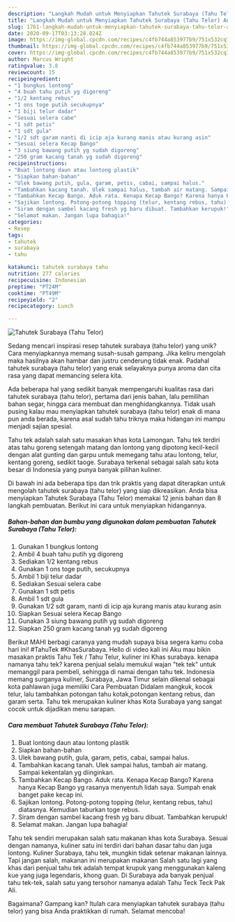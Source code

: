 ```yaml
---
description: "Langkah Mudah untuk Menyiapkan Tahutek Surabaya (Tahu Telor) Anti Gagal"
title: "Langkah Mudah untuk Menyiapkan Tahutek Surabaya (Tahu Telor) Anti Gagal"
slug: 1761-langkah-mudah-untuk-menyiapkan-tahutek-surabaya-tahu-telor-anti-gagal
date: 2020-09-17T03:13:28.024Z
image: https://img-global.cpcdn.com/recipes/c4fb744a853977b9/751x532cq70/tahutek-surabaya-tahu-telor-foto-resep-utama.jpg
thumbnail: https://img-global.cpcdn.com/recipes/c4fb744a853977b9/751x532cq70/tahutek-surabaya-tahu-telor-foto-resep-utama.jpg
cover: https://img-global.cpcdn.com/recipes/c4fb744a853977b9/751x532cq70/tahutek-surabaya-tahu-telor-foto-resep-utama.jpg
author: Marcus Wright
ratingvalue: 3.8
reviewcount: 15
recipeingredient:
- "1 bungkus lontong"
- "4 buah tahu putih yg digoreng"
- "1/2 kentang rebus"
- "1 ons toge putih secukupnya"
- "1 biji telur dadar"
- "Sesuai selera cabe"
- "1 sdt petis"
- "1 sdt gula"
- "1/2 sdt garam nanti di icip aja kurang manis atau kurang asin"
- "Sesuai selera Kecap Bango"
- "3 siung bawang putih yg sudah digoreng"
- "250 gram kacang tanah yg sudah digoreng"
recipeinstructions:
- "Buat lontong daun atau lontong plastik"
- "Siapkan bahan-bahan"
- "Ulek bawang putih, gula, garam, petis, cabai, sampai halus."
- "Tambahkan kacang tanah. Ulek sampai halus, tambah air matang. Sampai kekentalan yg diinginkan."
- "Tambahkan Kecap Bango. Aduk rata. Kenapa Kecap Bango? Karena hanya Kecap Bango yg rasanya menyentuh lidah saya. Sumpah enak banget pake kecap ini."
- "Sajikan lontong. Potong-potong topping (telur, kentang rebus, tahu) diatasnya. Kemudian taburkan toge rebus."
- "Siram dengan sambel kacang fresh yg baru dibuat. Tambahkan kerupuk!"
- "Selamat makan. Jangan lupa bahagia!"
categories:
- Resep
tags:
- tahutek
- surabaya
- tahu

katakunci: tahutek surabaya tahu 
nutrition: 277 calories
recipecuisine: Indonesian
preptime: "PT24M"
cooktime: "PT49M"
recipeyield: "2"
recipecategory: Lunch

---
```



![Tahutek Surabaya (Tahu Telor)](https://img-global.cpcdn.com/recipes/c4fb744a853977b9/751x532cq70/tahutek-surabaya-tahu-telor-foto-resep-utama.jpg)

Sedang mencari inspirasi resep tahutek surabaya (tahu telor) yang unik? Cara menyiapkannya memang susah-susah gampang. Jika keliru mengolah maka hasilnya akan hambar dan justru cenderung tidak enak. Padahal tahutek surabaya (tahu telor) yang enak selayaknya punya aroma dan cita rasa yang dapat memancing selera kita.

Ada beberapa hal yang sedikit banyak mempengaruhi kualitas rasa dari tahutek surabaya (tahu telor), pertama dari jenis bahan, lalu pemilihan bahan segar, hingga cara membuat dan menghidangkannya. Tidak usah pusing kalau mau menyiapkan tahutek surabaya (tahu telor) enak di mana pun anda berada, karena asal sudah tahu triknya maka hidangan ini mampu menjadi sajian spesial.

Tahu tek adalah salah satu masakan khas kota Lamongan. Tahu tek terdiri atas tahu goreng setengah matang dan lontong yang dipotong kecil-kecil dengan alat gunting dan garpu untuk memegang tahu atau lontong, telur, kentang goreng, sedikit taoge. Surabaya terkenal sebagai salah satu kota besar di Indonesia yang punya banyak pilihan kuliner.


Di bawah ini ada beberapa tips dan trik praktis yang dapat diterapkan untuk mengolah tahutek surabaya (tahu telor) yang siap dikreasikan. Anda bisa menyiapkan Tahutek Surabaya (Tahu Telor) memakai 12 jenis bahan dan 8 langkah pembuatan. Berikut ini cara untuk menyiapkan hidangannya.

<!--inarticleads1-->

##### Bahan-bahan dan bumbu yang digunakan dalam pembuatan Tahutek Surabaya (Tahu Telor):

1. Gunakan 1 bungkus lontong
1. Ambil 4 buah tahu putih yg digoreng
1. Sediakan 1/2 kentang rebus
1. Gunakan 1 ons toge putih, secukupnya
1. Ambil 1 biji telur dadar
1. Sediakan Sesuai selera cabe
1. Gunakan 1 sdt petis
1. Ambil 1 sdt gula
1. Gunakan 1/2 sdt garam, nanti di icip aja kurang manis atau kurang asin
1. Siapkan Sesuai selera Kecap Bango
1. Gunakan 3 siung bawang putih yg sudah digoreng
1. Siapkan 250 gram kacang tanah yg sudah digoreng


Berikut MAHI berbagi caranya yang mudah supaya bisa segera kamu coba hari ini! #TahuTek #KhasSurabaya. Hello di video kali ini Aku mau bikin masakan praktis Tahu Tek / Tahu Telur, kuliner ini Khas surabaya. kenapa namanya tahu tek? karena penjual selalu memukul wajan &#34;tek tek&#34; untuk memanggil para pembeli, sehingga di namai dengan tahu tek. Indonesia memang surganya kuliner, Surabaya, Jawa Timur selain dikenal sebagai kota pahlawan juga memiliki Cara Pembuatan Didalam mangkuk, kocok telur, lalu tambahkan potongan tahu kotak,potongan kentang rebus, dan garam serta. Tahu tek merupakan kuliner khas Kota Surabaya yang sangat cocok untuk dijadikan menu sarapan. 

<!--inarticleads2-->

##### Cara membuat Tahutek Surabaya (Tahu Telor):

1. Buat lontong daun atau lontong plastik
1. Siapkan bahan-bahan
1. Ulek bawang putih, gula, garam, petis, cabai, sampai halus.
1. Tambahkan kacang tanah. Ulek sampai halus, tambah air matang. Sampai kekentalan yg diinginkan.
1. Tambahkan Kecap Bango. Aduk rata. Kenapa Kecap Bango? Karena hanya Kecap Bango yg rasanya menyentuh lidah saya. Sumpah enak banget pake kecap ini.
1. Sajikan lontong. Potong-potong topping (telur, kentang rebus, tahu) diatasnya. Kemudian taburkan toge rebus.
1. Siram dengan sambel kacang fresh yg baru dibuat. Tambahkan kerupuk!
1. Selamat makan. Jangan lupa bahagia!


Tahu tek sendiri merupakan salah satu makanan khas kota Surabaya. Sesuai dengan namanya, kuliner satu ini terdiri dari bahan dasar tahu dan juga lontong. Kuliner Surabaya, tahu tek, mungkin tidak setenar makanan lainnya. Tapi jangan salah, makanan ini merupakan makanan Salah satu lagi yang khas dari penjual tahu tek adalah tempat krupuk yang menggunakan kaleng kue yang juga legendaris, khong guan. Di Surabaya ada banyak penjual tahu tek-tek, salah satu yang tersohor namanya adalah Tahu Teck Teck Pak Ali. 

Bagaimana? Gampang kan? Itulah cara menyiapkan tahutek surabaya (tahu telor) yang bisa Anda praktikkan di rumah. Selamat mencoba!
